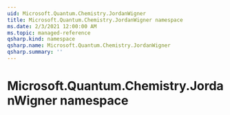 ```yaml
---
uid: Microsoft.Quantum.Chemistry.JordanWigner
title: Microsoft.Quantum.Chemistry.JordanWigner namespace
ms.date: 2/3/2021 12:00:00 AM
ms.topic: managed-reference
qsharp.kind: namespace
qsharp.name: Microsoft.Quantum.Chemistry.JordanWigner
qsharp.summary: ''
---
```


# Microsoft.Quantum.Chemistry.JordanWigner namespace




